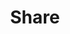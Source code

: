 ---
title: Share
tags: ["share", "arrow", "forward", "send", "transfer", "communicate", "shareable"]
icon: share
svg: '<svg xmlns="http://www.w3.org/2000/svg" width="24" height="24" fill="none" viewBox="0 0 24 24" stroke-width="1.5" stroke-linecap="round" stroke-linejoin="round" stroke="currentColor"><path d="M9.5 12a2.5 2.5 0 1 1-5 0 2.5 2.5 0 0 1 5 0Zm5-5.5-5 3.5m5 7.5-5-3.5m10 4.5a2.5 2.5 0 1 1-5 0 2.5 2.5 0 0 1 5 0Zm0-13a2.5 2.5 0 1 1-5 0 2.5 2.5 0 0 1 5 0Z"/></svg>'
---